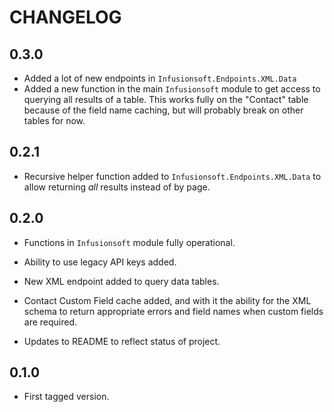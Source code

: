 CHANGELOG
=========

0.3.0
-----

 *  Added a lot of new endpoints in `Infusionsoft.Endpoints.XML.Data`
 *  Added a new function in the main `Infusionsoft` module to get access to querying all results of a table. This works fully on the "Contact" table because of the field name caching, but will probably break on other tables for now.

0.2.1
-----

 *  Recursive helper function added to `Infusionsoft.Endpoints.XML.Data` to allow returning _all_ results instead of by page.

0.2.0
-----

 *  Functions in `Infusionsoft` module fully operational.

 *  Ability to use legacy API keys added.
  
 *  New XML endpoint added to query data tables.
  
 *  Contact Custom Field cache added, and with it the ability for the XML schema to return appropriate errors and field names when custom fields are required.

 * Updates to README to reflect status of project.

0.1.0
-----

 * First tagged version.